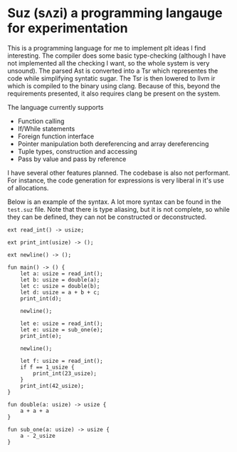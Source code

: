 # Suz (sʌzi) a programming langauge for experimentation

This is a programming language for me to implement plt ideas I find 
interesting. 
The compiler does some basic type-checking (although I have not implemented all 
the checking I want, so the whole system is very unsound).
The parsed Ast is converted into a Tsr which representes the code while 
simplifying syntatic sugar. 
The Tsr is then lowered to llvm ir which is compiled to the binary using clang.
Because of this, beyond the requirements presented, it also requires clang be 
present on the system.

The language currently supports 
 * Function calling
 * If/While statements
 * Foreign function interface
 * Pointer manipulation both dereferencing and array dereferencing
 * Tuple types, construction and accessing
 * Pass by value and pass by reference

I have several other features planned.
The codebase is also not performant. 
For instance, the code generation for expressions is very liberal in it's use 
of allocations.

Below is an example of the syntax. 
A lot more syntax can be found in the `test.suz` file.
Note that there is type aliasing, but it is not complete, so while they can be
defined, they can not be constructed or deconstructed.

```
ext read_int() -> usize;

ext print_int(usize) -> ();

ext newline() -> ();

fun main() -> () {
    let a: usize = read_int();
    let b: usize = double(a);
    let c: usize = double(b);
    let d: usize = a + b + c;
    print_int(d);

    newline();

    let e: usize = read_int();
    let e: usize = sub_one(e);
    print_int(e);

    newline();

    let f: usize = read_int();
    if f == 1_usize {
        print_int(23_usize);
    }
    print_int(42_usize);
}

fun double(a: usize) -> usize {
    a + a + a
}

fun sub_one(a: usize) -> usize {
    a - 2_usize
}
```